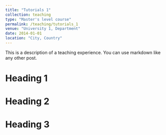 ```yaml
---
title: "Tutorials 1"
collection: teaching
type: "Master's level course"
permalink: /teaching/tutorials_1
venue: "University 1, Department"
date: 2014-01-01
location: "City, Country"
---
```


This is a description of a teaching experience. You can use markdown like any other post.

Heading 1
======

Heading 2
======

Heading 3
======
